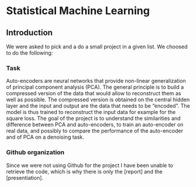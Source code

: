 # Statistical Machine Learning

## Introduction 
We were asked to pick and a do a small project in a given list. We choosed to do the following:

### Task
 Auto-encoders are neural networks that provide non-linear generalization of principal component analysis
 (PCA). The general principle is to build a compressed version of the data that would allow to reconstruct
 them as well as possible. The compressed version is obtained on the central hidden layer and the input and
 output are the data that needs to be “encoded”. The model is thus trained to reconstruct the input data for
 example for the square loss. The goal of the project is to understand the similarities and difference between
 PCA and auto-encoders, to train an auto-encoder on real data, and possibly to compare the performance of
 the auto-encoder and of PCA on a denoising task.

### Github organization
Since we were not using Github for the project I have been unable to retrieve the code, which is why there is only the [report] and the [presentiation].  
